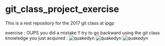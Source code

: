 # git_class_project_exercise

This is a rest repository for the 2017 git class at ipgp

exercise :
OUPS you did a mistake !!
try to go backward using the git class knowledge you just acquired :
![quakedyn](http://blogs.agu.org/tremblingearth/files/2016/11/RoadRail_ECan.jpg)
![quakedyn](https://i.guim.co.uk/img/media/8f9007decbd1d545f245e8c2add514c89d383291/0_5_695_417/master/695.jpg?w=460&q=55&auto=format&usm=12&fit=max&s=1a661fc35e4bda1cf1e3dc207e7e16b1)
![quakedyn](https://i.ytimg.com/vi/XjAE99Ffm3I/hqdefault.jpg)


